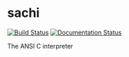 # sachi

[![Build Status](https://travis-ci.org/sachilang/sachi.png?branch=master)](https://travis-ci.org/sachilang/sachi)
[![Documentation Status](https://readthedocs.org/projects/sachi/badge/?version=latest)](https://sachi.readthedocs.io/en/latest/?badge=latest)

The ANSI C interpreter

